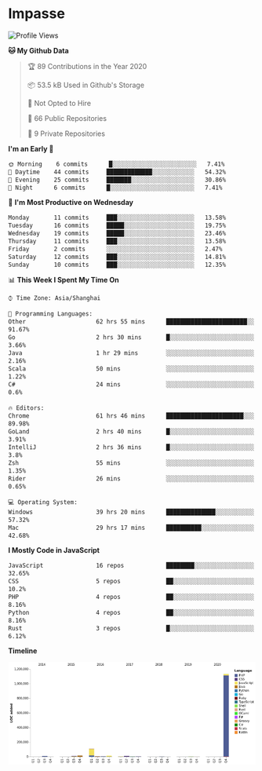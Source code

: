 # Impasse

<!--START_SECTION:waka-->
![Profile Views](http://img.shields.io/badge/Profile%20Views-2-blue)

**🐱 My Github Data** 

> 🏆 89 Contributions in the Year 2020
 > 
> 📦 53.5 kB Used in Github's Storage 
 > 
> 🚫 Not Opted to Hire
 > 
> 📜 66 Public Repositories 
 > 
> 🔑 9 Private Repositories  
 > 
**I'm an Early 🐤** 

```text
🌞 Morning    6 commits      █░░░░░░░░░░░░░░░░░░░░░░░░   7.41% 
🌆 Daytime    44 commits     █████████████░░░░░░░░░░░░   54.32% 
🌃 Evening    25 commits     ███████░░░░░░░░░░░░░░░░░░   30.86% 
🌙 Night      6 commits      █░░░░░░░░░░░░░░░░░░░░░░░░   7.41%

```
📅 **I'm Most Productive on Wednesday** 

```text
Monday       11 commits     ███░░░░░░░░░░░░░░░░░░░░░░   13.58% 
Tuesday      16 commits     █████░░░░░░░░░░░░░░░░░░░░   19.75% 
Wednesday    19 commits     █████░░░░░░░░░░░░░░░░░░░░   23.46% 
Thursday     11 commits     ███░░░░░░░░░░░░░░░░░░░░░░   13.58% 
Friday       2 commits      ░░░░░░░░░░░░░░░░░░░░░░░░░   2.47% 
Saturday     12 commits     ███░░░░░░░░░░░░░░░░░░░░░░   14.81% 
Sunday       10 commits     ███░░░░░░░░░░░░░░░░░░░░░░   12.35%

```


📊 **This Week I Spent My Time On** 

```text
⌚︎ Time Zone: Asia/Shanghai

💬 Programming Languages: 
Other                    62 hrs 55 mins      ███████████████████████░░   91.67% 
Go                       2 hrs 30 mins       █░░░░░░░░░░░░░░░░░░░░░░░░   3.66% 
Java                     1 hr 29 mins        ░░░░░░░░░░░░░░░░░░░░░░░░░   2.16% 
Scala                    50 mins             ░░░░░░░░░░░░░░░░░░░░░░░░░   1.22% 
C#                       24 mins             ░░░░░░░░░░░░░░░░░░░░░░░░░   0.6%

🔥 Editors: 
Chrome                   61 hrs 46 mins      ██████████████████████░░░   89.98% 
GoLand                   2 hrs 40 mins       █░░░░░░░░░░░░░░░░░░░░░░░░   3.91% 
IntelliJ                 2 hrs 36 mins       █░░░░░░░░░░░░░░░░░░░░░░░░   3.8% 
Zsh                      55 mins             ░░░░░░░░░░░░░░░░░░░░░░░░░   1.35% 
Rider                    26 mins             ░░░░░░░░░░░░░░░░░░░░░░░░░   0.65%

💻 Operating System: 
Windows                  39 hrs 20 mins      ██████████████░░░░░░░░░░░   57.32% 
Mac                      29 hrs 17 mins      ██████████░░░░░░░░░░░░░░░   42.68%

```

**I Mostly Code in JavaScript** 

```text
JavaScript               16 repos            ████████░░░░░░░░░░░░░░░░░   32.65% 
CSS                      5 repos             ██░░░░░░░░░░░░░░░░░░░░░░░   10.2% 
PHP                      4 repos             ██░░░░░░░░░░░░░░░░░░░░░░░   8.16% 
Python                   4 repos             ██░░░░░░░░░░░░░░░░░░░░░░░   8.16% 
Rust                     3 repos             █░░░░░░░░░░░░░░░░░░░░░░░░   6.12%

```


**Timeline**

![Chart not found](https://raw.githubusercontent.com/impasse/impasse/master/charts/bar_graph.png) 


<!--END_SECTION:waka-->
